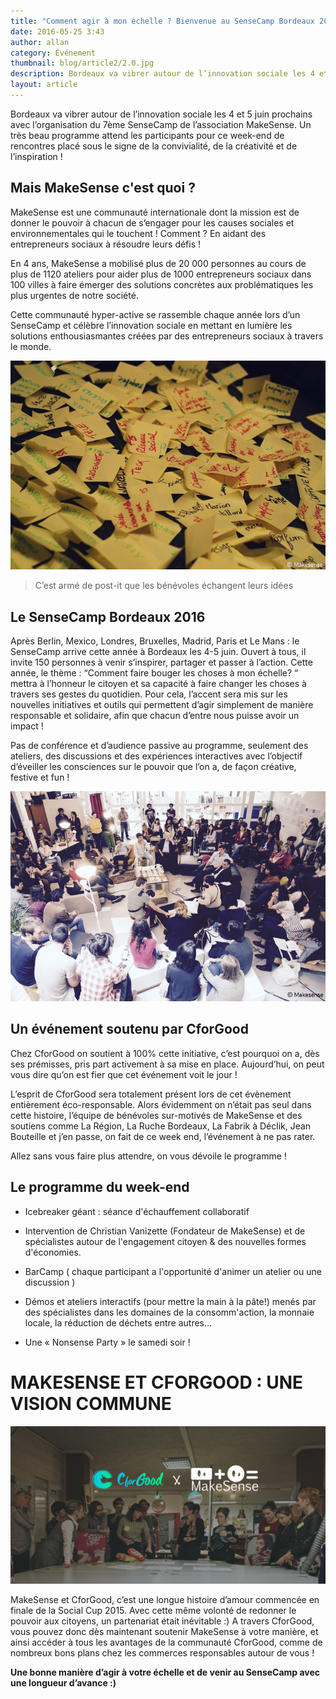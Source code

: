 ```yaml
---
title: "Comment agir à mon échelle ? Bienvenue au SenseCamp Bordeaux 2016 !"
date: 2016-05-25 3:43
author: allan
category: Événement
thumbnail: blog/article2/2.0.jpg
description: Bordeaux va vibrer autour de l’innovation sociale les 4 et 5 juin prochains avec l’organisation du 7ème SenseCamp de l’association MakeSense. Un très beau programme en perspective !
layout: article
---
```


Bordeaux va vibrer autour de l’innovation sociale les 4 et 5 juin prochains avec l’organisation du 7ème SenseCamp de l’association MakeSense.
Un très beau programme attend les participants pour ce week-end de rencontres placé sous le signe de la convivialité, de la créativité et de l’inspiration !

## Mais MakeSense c'est quoi ?

MakeSense est une communauté internationale dont la mission est de donner le pouvoir à chacun de s’engager pour les causes sociales et environnementales qui le touchent ! Comment ? En aidant des entrepreneurs sociaux à résoudre leurs défis !

En 4 ans, MakeSense a mobilisé plus de 20 000 personnes au cours de plus de 1120 ateliers pour aider plus de 1000 entrepreneurs sociaux dans 100 villes à faire émerger des solutions concrètes aux problématiques les plus urgentes de notre société.

Cette communauté hyper-active se rassemble chaque année lors d’un SenseCamp et célèbre l’innovation sociale en mettant en lumière les solutions enthousiasmantes créées par des entrepreneurs sociaux à travers le monde.

<img src='../../images/blog/article2/2.1.jpg' alt="SensCamp - post-it">

> C’est armé de post-it que les bénévoles échangent leurs idées

## Le SenseCamp Bordeaux 2016

Après Berlin, Mexico, Londres, Bruxelles, Madrid, Paris et Le Mans : le SenseCamp arrive cette année à Bordeaux les 4-5 juin. Ouvert à tous, il invite 150 personnes à venir s’inspirer, partager et passer à l’action.
Cette année, le thème : “Comment faire bouger les choses à mon échelle? “ mettra à l’honneur le citoyen et sa capacité à faire changer les choses à travers ses gestes du quotidien. Pour cela, l’accent sera mis sur les nouvelles initiatives et outils qui permettent d’agir simplement de manière responsable et solidaire, afin que chacun d’entre nous puisse avoir un impact !

Pas de conférence et d’audience passive au programme, seulement des ateliers, des discussions et des expériences interactives avec l’objectif d’éveiller les consciences sur le pouvoir que l’on a, de façon créative, festive et fun !

<img src='../../images/blog/article2/2.2.jpg' alt="Reunion SenseCamp">

## Un événement soutenu par CforGood

Chez CforGood on soutient à 100% cette initiative, c’est pourquoi on a, dès ses prémisses, pris part activement à sa mise en place. Aujourd’hui, on peut vous dire qu’on est fier que cet événement voit le jour !

L’esprit de CforGood sera totalement présent lors de cet évènement entièrement éco-responsable. Alors évidemment on n’était pas seul dans cette histoire, l’équipe de bénévoles sur-motivés de MakeSense et des soutiens comme La Région, La Ruche Bordeaux, La Fabrik à Déclik, Jean Bouteille et j’en passe, on fait de ce week end, l’événement à ne pas rater.

Allez sans vous faire plus attendre, on vous dévoile le programme !

## Le programme du week-end

- Icebreaker géant : séance d'échauffement collaboratif

- Intervention de Christian Vanizette (Fondateur de MakeSense) et de spécialistes autour de l'engagement citoyen & des nouvelles formes d'économies.

- BarCamp ( chaque participant a l'opportunité d'animer un atelier ou une discussion )

- Démos et ateliers interactifs (pour mettre la main à la pâte!) menés par des spécialistes dans les domaines de la consomm'action, la monnaie locale, la réduction de déchets entre autres...

- Une « Nonsense Party » le samedi soir !



# MAKESENSE ET CFORGOOD : UNE VISION COMMUNE

<img src='../../images/blog/article2/2.3.jpg' alt="CforGood x MakeSense">

MakeSense et CforGood, c’est une longue histoire d’amour commencée en finale de la Social Cup 2015. Avec cette même volonté de redonner le pouvoir aux citoyens, un partenariat était inévitable :)
A travers CforGood, vous pouvez donc dès maintenant soutenir MakeSense à votre manière, et ainsi accéder à tous les avantages de la communauté CforGood, comme de nombreux bons plans chez les commerces responsables autour de vous !

**Une bonne manière d’agir à votre échelle et de venir au SenseCamp avec une longueur d’avance :)**
